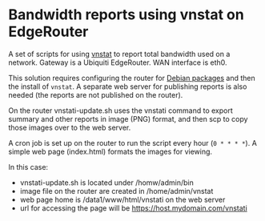 # Bandwidth reports using vnstat on EdgeRouter
A set of scripts for using [vnstat](https://humdi.net/vnstat/) to report total bandwidth used on a network. Gateway is a Ubiquiti EdgeRouter. WAN interface is eth0.

This solution requires configuring the router for [Debian packages](https://help.ui.com/hc/en-us/articles/205202560-EdgeMAX-Add-other-Debian-packages-to-EdgeOS) and then the install of ```vnstat```. A separate web server for publishing reports is also needed (the reports are not published on the router).

On the router vnstati-update.sh uses the vnstati command to export summary and other reports in image (PNG) format, and then scp to copy those images over to the web server.

A cron job is set up on the router to run the script every hour (```0 * * * *```). A simple web page (index.html) formats the images for viewing.

In this case:

* vnstati-update.sh is located under /homw/admin/bin
* image file on the router are created in /home/admin/vnstat
* web page home is /data1/www/html/vnstati on the web server
* url for accessing the page will be https://host.mydomain.com/vnstati
